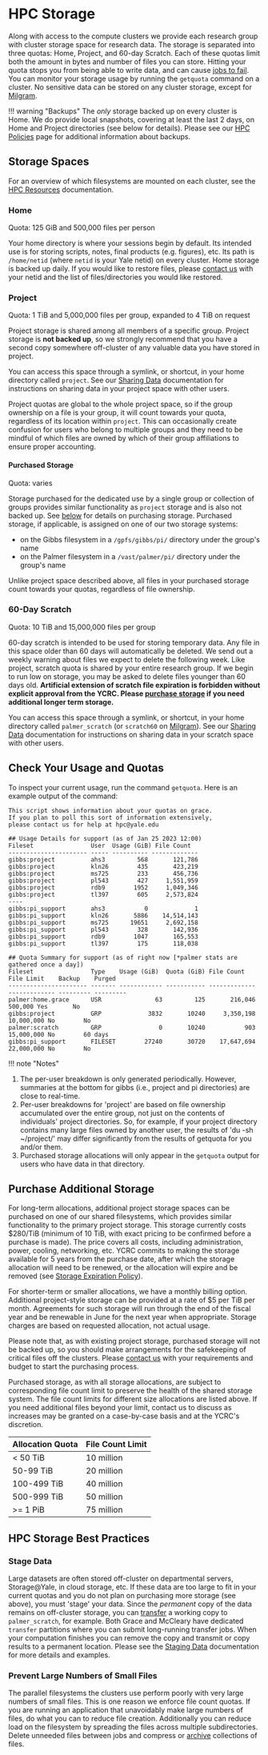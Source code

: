 # HPC Storage

Along with access to the compute clusters we provide each research group with cluster storage space for research data. The storage is separated into three quotas: Home, Project, and 60-day Scratch. Each of these quotas limit both the amount in bytes and number of files you can store. Hitting your quota stops you from being able to write data, and can cause [jobs to fail](/clusters-at-yale/job-scheduling/common-job-failures/#disk-quotas). You can monitor your storage usage by running the `getquota` command on a cluster. No sensitive data can be stored on any cluster storage, except for [Milgram](/clusters/milgram/).

!!! warning "Backups"
    The _only_ storage backed up on every cluster is Home. We do provide local snapshots, covering at least the last 2 days, on Home and Project directories (see below for details). Please see our [HPC Policies](https://research.computing.yale.edu/services/high-performance-computing/hpc-policies#Backups) page for additional information about backups.

## Storage Spaces

For an overview of which filesystems are mounted on each cluster, see the [HPC Resources](/clusters/#storage) documentation.

### Home

Quota: 125 GiB and 500,000 files per person

Your home directory is where your sessions begin by default. Its intended use is for storing scripts, notes, final products (e.g. figures), etc.  Its path is `/home/netid` (where `netid` is your Yale netid) on every cluster. Home storage is backed up daily. If you would like to restore files, please [contact us](/#get-help) with your netid and the list of files/directories you would like restored.

### Project

Quota: 1 TiB and 5,000,000 files per group, expanded to 4 TiB on request

Project storage is shared among all members of a specific group. Project storage is **not backed up**, so we strongly recommend that you have a second copy somewhere off-cluster of any valuable data you have stored in project. 

You can access this space through a symlink, or shortcut, in your home directory called `project`. See our [Sharing Data](/data/permissions) documentation for instructions on sharing data in your project space with other users.

Project quotas are global to the whole project space, so if the group ownership on a file is your group, it will count towards your quota, regardless of its location within `project`. This can occasionally create confusion for users who belong to multiple groups and they need to be mindful of which files are owned by which of their group affiliations to ensure proper accounting.

#### Purchased Storage

Quota: varies

Storage purchased for the dedicated use by a single group or collection of groups provides similar functionality as `project` storage and is also not backed up.
See [below](/data/#purchase-additional-storage) for details on purchasing storage. 
Purchased storage, if applicable, is assigned on one of our two storage systems:

* on the Gibbs filesystem in a `/gpfs/gibbs/pi/` directory under the group's name
* on the Palmer filesystem in a `/vast/palmer/pi/` directory under the group's name  

Unlike project space described above, all files in your purchased storage count towards your quotas, regardless of file ownership.

### 60-Day Scratch

Quota: 10 TiB and 15,000,000 files per group

60-day scratch is intended to be used for storing temporary data. Any file in this space older than 60 days will automatically be deleted. We send out a weekly warning about files we expect to delete the following week. Like project, scratch quota is shared by your entire research group. If we begin to run low on storage, you may be asked to delete files younger than 60 days old. **Artificial extension of scratch file expiration is forbidden without explicit approval from the YCRC. Please [purchase storage](/data/#purchase-additional-storage) if you need additional longer term storage.**

You can access this space through a symlink, or shortcut, in your home directory called `palmer_scratch` (or `scratch60` on [Milgram](/clusters/milgram)). See our [Sharing Data](/data/permissions) documentation for instructions on sharing data in your scratch space with other users.

## Check Your Usage and Quotas

To inspect your current usage, run the command `getquota`. Here is an example output of the command:

``` text
This script shows information about your quotas on grace.
If you plan to poll this sort of information extensively,
please contact us for help at hpc@yale.edu

## Usage Details for support (as of Jan 25 2023 12:00)
Fileset                User  Usage (GiB) File Count   
---------------------- ----- ---------- -------------
gibbs:project          ahs3         568       121,786
gibbs:project          kln26        435       423,219
gibbs:project          ms725        233       456,736
gibbs:project          pl543        427     1,551,959
gibbs:project          rdb9        1952     1,049,346
gibbs:project          tl397        605     2,573,824
----
gibbs:pi_support       ahs3           0             1
gibbs:pi_support       kln26       5886    14,514,143
gibbs:pi_support       ms725      19651     2,692,158
gibbs:pi_support       pl543        328       142,936
gibbs:pi_support       rdb9        1047       165,553
gibbs:pi_support       tl397        175       118,038

## Quota Summary for support (as of right now [*palmer stats are gathered once a day])
Fileset                Type    Usage (GiB)  Quota (GiB) File Count    File Limit    Backup    Purged   
---------------------- ------- ------------ ----------- ------------- ------------- --------- ---------
palmer:home.grace      USR               63         125       216,046       500,000 Yes       No        
gibbs:project          GRP             3832       10240     3,350,198    10,000,000 No        No        
palmer:scratch         GRP                0       10240           903    15,000,000 No        60 days        
gibbs:pi_support       FILESET        27240       30720    17,647,694    22,000,000 No        No
```

!!! note "Notes"
1. The per-user breakdown is only generated periodically. However, summaries at the bottom for gibbs (i.e., project and pi directories) are close to real-time.<br>
1. Per-user breakdowns for 'project' are based on file ownership accumulated over the entire group, not just on the contents of individuals' project directories. So, for example, if your project directory contains many large files owned by another user, the results of 'du -sh ~/project/' may differ significantly from the results of getquota for you and/or them.<br>  
1. Purchased storage allocations will only appear in the `getquota` output for users who have data in that directory.

## Purchase Additional Storage

For long-term allocations, additional project storage spaces can be purchased on one of our shared filesystems, which provides similar functionality to the primary project storage. This storage currently costs $280/TiB (minimum of 10 TiB, with exact pricing to be confirmed before a purchase is made). The price covers all costs, including administration, power, cooling, networking, etc. YCRC commits to making the storage available for 5 years from the purchase date, after which the storage allocation will need to be renewed, or the allocation will expire and be removed (see [Storage Expiration Policy](https://research.computing.yale.edu/computing-resources/hpc-policies)).

For shorter-term or smaller allocations, we have a monthly billing option. 
Additional project-style storage can be provided at a rate of $5 per TiB per month. 
Agreements for such storage will run through the end of the fiscal year and be renewable in June for the next year when appropriate.
Storage charges are based on requested allocation, not actual usage.

Please note that, as with existing project storage, purchased storage will not be backed up, so you should make arrangements for the safekeeping of critical files off the clusters. Please [contact us](/#get-help) with your requirements and budget to start the purchasing process.

Purchased storage, as with all storage allocations, are subject to corresponding file count limit to preserve the health of the shared storage system. The file count limits for different size allocations are listed above. 
If you need additional files beyond your limit, contact us to discuss as increases may be granted on a case-by-case basis and at the YCRC's discretion.

| Allocation Quota | File Count Limit |
|------------------|------------------|
| < 50 TiB         | 10 million       |
| 50-99 TiB        | 20 million       |
| 100-499 TiB      | 40 million       |
| 500-999 TiB      | 50 million       |
| >= 1 PiB         | 75 million       |



## HPC Storage Best Practices

### Stage Data

Large datasets are often stored off-cluster on departmental servers, Storage@Yale, in cloud storage, etc.
If these data are too large to fit in your current quotas and you do not plan on purchasing more storage (see above), you must 'stage' your data.
Since the _permanent_ copy of the data remains on off-cluster storage, you can [transfer](/data/transfer/) a working copy to `palmer_scratch`, for example.
Both Grace and McCleary have dedicated `transfer` partitions where you can submit long-running transfer jobs.
When your computation finishes you can remove the copy and transmit or copy results to a permanent location.
Please see the [Staging Data](/data/staging/) documentation for more details and examples.

### Prevent Large Numbers of Small Files

The parallel filesystems the clusters use perform poorly with very large numbers of small files.
This is one reason we enforce file count quotas.
If you are running an application that unavoidably make large numbers of files, do what you can to reduce file creation.
Additionally you can reduce load on the filesystem by spreading the files across multiple subdirectories.
Delete unneeded files between jobs and compress or [archive](/data/archive/) collections of files.

